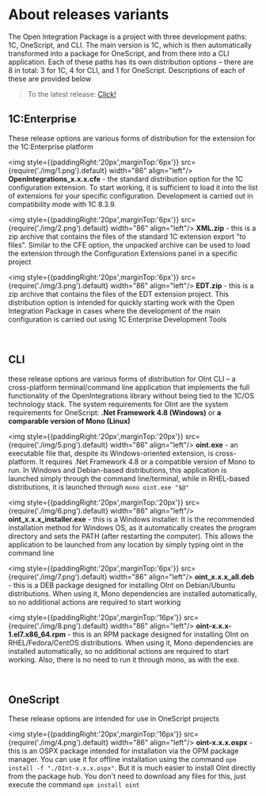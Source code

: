 ﻿---
sidebar_position: 1
---

# About releases variants

The Open Integration Package is a project with three development paths: 1C, OneScript, and CLI. The main version is 1C, which is then automatically transformed into a package for OneScript, and from there into a CLI application. Each of these paths has its own distribution options – there are 8 in total: 3 for 1C, 4 for CLI, and 1 for OneScript. Descriptions of each of these are provided below

>To the latest release: [Click!](https://github.com/Bayselonarrend/OpenIntegrations/releases/latest)

## 1С:Enterprise
These release options are various forms of distribution for the extension for the 1C:Enterprise platform

<img style={{paddingRight:'20px',marginTop:'6px'}} src={require('./img/1.png').default} width="86" align="left"/>
**OpenIntegrations_x.x.x.cfe** - the standard distribution option for the 1C configuration extension. To start working, it is sufficient to load it into the list of extensions for your specific configuration. Development is carried out in compatibility mode with 1C 8.3.9.

<img style={{paddingRight:'20px',marginTop:'6px'}} src={require('./img/2.png').default} width="86" align="left"/>
**XML.zip** - this is a zip archive that contains the files of the standard 1C extension export "to files". Similar to the CFE option, the unpacked archive can be used to load the extension through the Configuration Extensions panel in a specific project

<img style={{paddingRight:'20px',marginTop:'6px'}} src={require('./img/3.png').default} width="86" align="left"/>
**EDT.zip** - this is a zip archive that contains the files of the EDT extension project. This distribution option is intended for quickly starting work with the Open Integration Package in cases where the development of the main configuration is carried out using 1C Enterprise Development Tools

<br/>

## CLI
these release options are various forms of distribution for OInt CLI – a cross-platform terminal/command line application that implements the full functionality of the OpenIntegrations library without being tied to the 1C/OS technology stack. The system requirements for OInt are the system requirements for OneScript: **.Net Framework 4.8 (Windows)** or **a comparable version of Mono (Linux)**

<img style={{paddingRight:'20px',marginTop:'20px'}} src={require('./img/5.png').default} width="86" align="left"/>
**oint.exe** - an executable file that, despite its Windows-oriented extension, is cross-platform. It requires .Net Framework 4.8 or a compatible version of Mono to run. In Windows and Debian-based distributions, this application is launched simply through the command line/terminal, while in RHEL-based distributions, it is launched through ```mono oint.exe "$@"```

<img style={{paddingRight:'20px',marginTop:'20px'}} src={require('./img/6.png').default} width="86" align="left"/>
**oint_x.x.x_installer.exe** - this is a Windows installer. It is the recommended installation method for Windows OS, as it automatically creates the program directory and sets the PATH (after restarting the computer). This allows the application to be launched from any location by simply typing oint in the command line

<img style={{paddingRight:'20px',marginTop:'6px'}} src={require('./img/7.png').default} width="86" align="left"/>
**oint_x.x.x_all.deb** - this is a DEB package designed for installing OInt on Debian/Ubuntu distributions. When using it, Mono dependencies are installed automatically, so no additional actions are required to start working

<img style={{paddingRight:'20px',marginTop:'16px'}} src={require('./img/8.png').default} width="86" align="left"/>
**oint-x.x.x-1.el7.x86_64.rpm** - this is an RPM package designed for installing OInt on RHEL/Fedora/CentOS distributions. When using it, Mono dependencies are installed automatically, so no additional actions are required to start working. Also, there is no need to run it through mono, as with the exe.

<br/>


## OneScript
These release options are intended for use in OneScript projects

<img style={{paddingRight:'20px',marginTop:'16px'}} src={require('./img/4.png').default} width="86" align="left"/>
**oint-x.x.x.ospx** - this is an OSPX package intended for installation via the OPM package manager. You can use it for offline installation using the command
``` opm install -f "./OInt-x.x.x.ospx" ```.
But it is much easier to install OInt directly from the package hub. You don't need to download any files for this, just execute the command ``` opm install oint ```



<br/>
